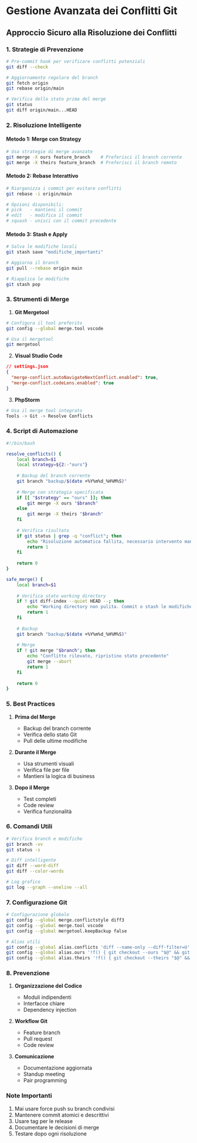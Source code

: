 # Gestione Avanzata dei Conflitti Git

## Approccio Sicuro alla Risoluzione dei Conflitti

### 1. Strategie di Prevenzione

```bash
# Pre-commit hook per verificare conflitti potenziali
git diff --check

# Aggiornamento regolare del branch
git fetch origin
git rebase origin/main

# Verifica dello stato prima del merge
git status
git diff origin/main...HEAD
```

### 2. Risoluzione Intelligente

#### Metodo 1: Merge con Strategy
```bash
# Usa strategie di merge avanzate
git merge -X ours feature_branch    # Preferisci il branch corrente
git merge -X theirs feature_branch  # Preferisci il branch remoto
```

#### Metodo 2: Rebase Interattivo
```bash
# Riorganizza i commit per evitare conflitti
git rebase -i origin/main

# Opzioni disponibili:
# pick   - mantieni il commit
# edit   - modifica il commit
# squash - unisci con il commit precedente
```

#### Metodo 3: Stash e Apply
```bash
# Salva le modifiche locali
git stash save "modifiche_importanti"

# Aggiorna il branch
git pull --rebase origin main

# Riapplica le modifiche
git stash pop
```

### 3. Strumenti di Merge

1. **Git Mergetool**
```bash
# Configura il tool preferito
git config --global merge.tool vscode

# Usa il mergetool
git mergetool
```

2. **Visual Studio Code**
```json
// settings.json
{
  "merge-conflict.autoNavigateNextConflict.enabled": true,
  "merge-conflict.codeLens.enabled": true
}
```

3. **PhpStorm**
```bash
# Usa il merge tool integrato
Tools -> Git -> Resolve Conflicts
```

### 4. Script di Automazione

```bash
#!/bin/bash

resolve_conflicts() {
    local branch=$1
    local strategy=${2:-"ours"}
    
    # Backup del branch corrente
    git branch "backup/$(date +%Y%m%d_%H%M%S)"
    
    # Merge con strategia specificata
    if [[ "$strategy" == "ours" ]]; then
        git merge -X ours "$branch"
    else
        git merge -X theirs "$branch"
    fi
    
    # Verifica risultato
    if git status | grep -q "conflict"; then
        echo "Risoluzione automatica fallita, necessario intervento manuale"
        return 1
    fi
    
    return 0
}

safe_merge() {
    local branch=$1
    
    # Verifica stato working directory
    if ! git diff-index --quiet HEAD --; then
        echo "Working directory non pulita. Commit o stash le modifiche."
        return 1
    fi
    
    # Backup
    git branch "backup/$(date +%Y%m%d_%H%M%S)"
    
    # Merge
    if ! git merge "$branch"; then
        echo "Conflitto rilevato, ripristino stato precedente"
        git merge --abort
        return 1
    fi
    
    return 0
}
```

### 5. Best Practices

1. **Prima del Merge**
   - Backup del branch corrente
   - Verifica dello stato Git
   - Pull delle ultime modifiche

2. **Durante il Merge**
   - Usa strumenti visuali
   - Verifica file per file
   - Mantieni la logica di business

3. **Dopo il Merge**
   - Test completi
   - Code review
   - Verifica funzionalità

### 6. Comandi Utili

```bash
# Verifica branch e modifiche
git branch -vv
git status -s

# Diff intelligente
git diff --word-diff
git diff --color-words

# Log grafico
git log --graph --oneline --all
```

### 7. Configurazione Git

```bash
# Configurazione globale
git config --global merge.conflictstyle diff3
git config --global merge.tool vscode
git config --global mergetool.keepBackup false

# Alias utili
git config --global alias.conflicts 'diff --name-only --diff-filter=U'
git config --global alias.ours '!f() { git checkout --ours "$@" && git add "$@"; }; f'
git config --global alias.theirs '!f() { git checkout --theirs "$@" && git add "$@"; }; f'
```

### 8. Prevenzione

1. **Organizzazione del Codice**
   - Moduli indipendenti
   - Interfacce chiare
   - Dependency injection

2. **Workflow Git**
   - Feature branch
   - Pull request
   - Code review

3. **Comunicazione**
   - Documentazione aggiornata
   - Standup meeting
   - Pair programming

### Note Importanti

1. Mai usare force push su branch condivisi
2. Mantenere commit atomici e descrittivi
3. Usare tag per le release
4. Documentare le decisioni di merge
5. Testare dopo ogni risoluzione 